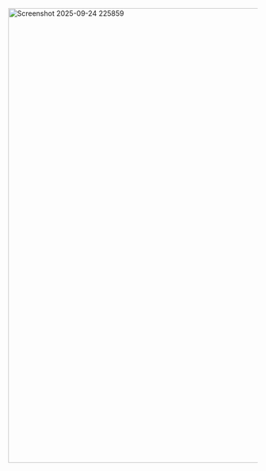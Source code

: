 
<img width="1900" height="919" alt="Screenshot 2025-09-24 225859" src="https://github.com/user-attachments/assets/3c9f140c-60a1-44dd-8248-d1f6b5634b08" />
